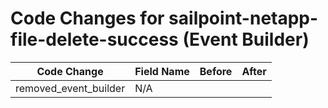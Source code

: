 # Code Changes for sailpoint-netapp-file-delete-success (Event Builder)

| Code Change | Field Name | Before | After |
|-------------|------------|--------|-------|
| removed_event_builder | N/A |  |  |